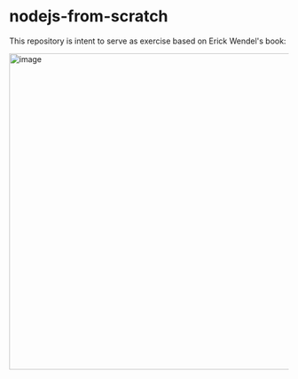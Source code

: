 # nodejs-from-scratch

This repository is intent to serve as exercise based on Erick Wendel's book:

<img width="570" alt="image" src="https://github.com/igorbraz89/nodejs-from-scratch/assets/5861977/715ce42d-c066-40b5-8279-887e8025d38d">
